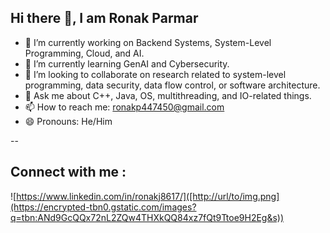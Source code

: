 ## Hi there 👋, I am Ronak Parmar


- 🔭 I’m currently working on Backend Systems, System-Level Programming, Cloud, and AI.
- 🌱 I’m currently learning GenAI and Cybersecurity.
- 👯 I’m looking to collaborate on research related to system-level programming, data security, data flow control, or software architecture.
- 💬 Ask me about C++, Java, OS, multithreading, and IO-related things.
- 📫 How to reach me: ronakp447450@gmail.com
- 😄 Pronouns: He/Him

--
## Connect with me :
![https://www.linkedin.com/in/ronakj8617/]([http://url/to/img.png](https://encrypted-tbn0.gstatic.com/images?q=tbn:ANd9GcQQx72nL2ZQw4THXkQQ84xz7fQt9Ttoe9H2Eg&s))
